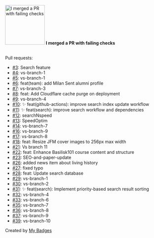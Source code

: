 <img src="https://my-badges.github.io/my-badges/this-is-fine.png" alt="I merged a PR with failing checks" title="I merged a PR with failing checks" width="128">
<strong>I merged a PR with failing checks</strong>
<br><br>

Pull requests:

- <a href="https://github.com/comphy-lab/comphy-lab.github.io/pull/3">#3</a>: Search feature
- <a href="https://github.com/comphy-lab/comphy-lab.github.io/pull/4">#4</a>: vs-branch-1
- <a href="https://github.com/comphy-lab/comphy-lab.github.io/pull/5">#5</a>: vs-branch-1
- <a href="https://github.com/comphy-lab/comphy-lab.github.io/pull/6">#6</a>: feat(team): add Milan Sent alumni profile
- <a href="https://github.com/comphy-lab/comphy-lab.github.io/pull/7">#7</a>: vs-branch-3
- <a href="https://github.com/comphy-lab/comphy-lab.github.io/pull/8">#8</a>: feat: Add Cloudflare cache purge on deployment
- <a href="https://github.com/comphy-lab/comphy-lab.github.io/pull/9">#9</a>: vs-branch-4
- <a href="https://github.com/comphy-lab/comphy-lab.github.io/pull/10">#10</a>: ✨ feat(github-actions): improve search index update workflow
- <a href="https://github.com/comphy-lab/comphy-lab.github.io/pull/11">#11</a>: ✨ feat(search): improve search workflow and dependencies
- <a href="https://github.com/comphy-lab/comphy-lab.github.io/pull/12">#12</a>: searchNspeed
- <a href="https://github.com/comphy-lab/comphy-lab.github.io/pull/13">#13</a>: SpeedOptim
- <a href="https://github.com/comphy-lab/comphy-lab.github.io/pull/14">#14</a>: vs-branch-7
- <a href="https://github.com/comphy-lab/comphy-lab.github.io/pull/16">#16</a>: vs-branch-9
- <a href="https://github.com/comphy-lab/comphy-lab.github.io/pull/17">#17</a>: vs-branch-8
- <a href="https://github.com/comphy-lab/comphy-lab.github.io/pull/18">#18</a>: feat: Resize JFM cover images to 256px max width
- <a href="https://github.com/comphy-lab/comphy-lab.github.io/pull/21">#21</a>: Vs branch 11
- <a href="https://github.com/comphy-lab/comphy-lab.github.io/pull/22">#22</a>: feat: Enhance Basilisk101 course content and structure
- <a href="https://github.com/comphy-lab/comphy-lab.github.io/pull/23">#23</a>: SEO-and-paper-update
- <a href="https://github.com/comphy-lab/comphy-lab.github.io/pull/26">#26</a>: added news item about living history
- <a href="https://github.com/comphy-lab/comphy-lab.github.io/pull/27">#27</a>: fixed typo
- <a href="https://github.com/comphy-lab/comphy-lab.github.io/pull/28">#28</a>: feat: Update search database
- <a href="https://github.com/comphy-lab/comphy-lab.github.io/pull/29">#29</a>: vs-branch-1
- <a href="https://github.com/comphy-lab/comphy-lab.github.io/pull/30">#30</a>: vs-branch-2
- <a href="https://github.com/comphy-lab/comphy-lab.github.io/pull/31">#31</a>: ✨ feat(search): Implement priority-based search result sorting
- <a href="https://github.com/comphy-lab/comphy-lab.github.io/pull/32">#32</a>: vs-branch-4
- <a href="https://github.com/comphy-lab/comphy-lab.github.io/pull/33">#33</a>: vs-branch-6
- <a href="https://github.com/comphy-lab/comphy-lab.github.io/pull/35">#35</a>: vs-branch-7
- <a href="https://github.com/comphy-lab/comphy-lab.github.io/pull/36">#36</a>: vs-branch-8
- <a href="https://github.com/comphy-lab/comphy-lab.github.io/pull/37">#37</a>: vs-branch-9
- <a href="https://github.com/comphy-lab/comphy-lab.github.io/pull/39">#39</a>: vs-branch-10


Created by <a href="https://github.com/my-badges/my-badges">My Badges</a>